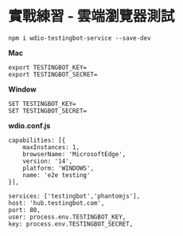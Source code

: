 # 實戰練習 - 雲端瀏覽器測試

```
npm i wdio-testingbot-service --save-dev
```

**Mac**

```
export TESTINGBOT_KEY=
export TESTINGBOT_SECRET=
```

**Window**

```
SET TESTINGBOT_KEY=
SET TESTINGBOT_SECRET=
```

**wdio.conf.js**

```
capabilities: [{
    maxInstances: 1,
    browserName: 'MicrosoftEdge',
    version: '14',
    platform: 'WINDOWS',
    name: 'e2e testing'
}],

services: ['testingbot','phantomjs'],
host: 'hub.testingbot.com',
port: 80,
user: process.env.TESTINGBOT_KEY,
key: process.env.TESTINGBOT_SECRET,
```